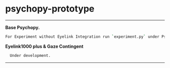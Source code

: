 # psychopy-prototype

---

**Base Psychopy.**

```bash
For Experiment without Eyelink Integration run `experiment.py` under Psychopy Directory
```



**Eyelink1000 plus & Gaze Contingent**

```bash
  Under development. 
```



---


